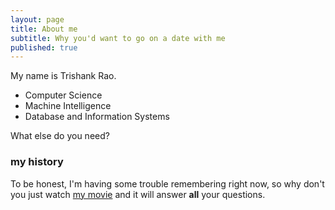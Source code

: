 ```yaml
---
layout: page
title: About me
subtitle: Why you'd want to go on a date with me
published: true
---
```


My name is Trishank Rao.

- Computer Science
- Machine Intelligence
- Database and Information Systems

What else do you need?

### my history

To be honest, I'm having some trouble remembering right now, so why don't you just watch [my movie](http://en.wikipedia.org/wiki/The_Princess_Bride_%28film%29) and it will answer **all** your questions.
